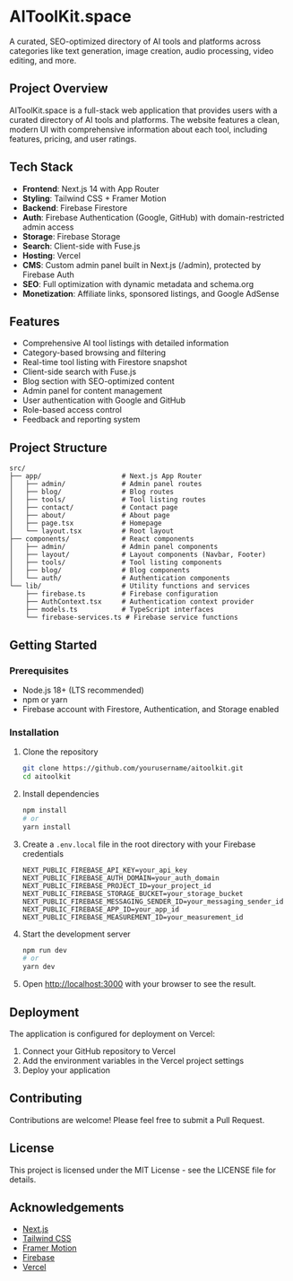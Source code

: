 # AIToolKit.space

A curated, SEO-optimized directory of AI tools and platforms across categories like text generation, image creation, audio processing, video editing, and more.

## Project Overview

AIToolKit.space is a full-stack web application that provides users with a curated directory of AI tools and platforms. The website features a clean, modern UI with comprehensive information about each tool, including features, pricing, and user ratings.

## Tech Stack

- **Frontend**: Next.js 14 with App Router
- **Styling**: Tailwind CSS + Framer Motion
- **Backend**: Firebase Firestore
- **Auth**: Firebase Authentication (Google, GitHub) with domain-restricted admin access
- **Storage**: Firebase Storage
- **Search**: Client-side with Fuse.js
- **Hosting**: Vercel
- **CMS**: Custom admin panel built in Next.js (/admin), protected by Firebase Auth
- **SEO**: Full optimization with dynamic metadata and schema.org
- **Monetization**: Affiliate links, sponsored listings, and Google AdSense

## Features

- Comprehensive AI tool listings with detailed information
- Category-based browsing and filtering
- Real-time tool listing with Firestore snapshot
- Client-side search with Fuse.js
- Blog section with SEO-optimized content
- Admin panel for content management
- User authentication with Google and GitHub
- Role-based access control
- Feedback and reporting system

## Project Structure

```
src/
├── app/                    # Next.js App Router
│   ├── admin/              # Admin panel routes
│   ├── blog/               # Blog routes
│   ├── tools/              # Tool listing routes
│   ├── contact/            # Contact page
│   ├── about/              # About page
│   ├── page.tsx            # Homepage
│   └── layout.tsx          # Root layout
├── components/             # React components
│   ├── admin/              # Admin panel components
│   ├── layout/             # Layout components (Navbar, Footer)
│   ├── tools/              # Tool listing components
│   ├── blog/               # Blog components
│   └── auth/               # Authentication components
└── lib/                    # Utility functions and services
    ├── firebase.ts         # Firebase configuration
    ├── AuthContext.tsx     # Authentication context provider
    ├── models.ts           # TypeScript interfaces
    └── firebase-services.ts # Firebase service functions
```

## Getting Started

### Prerequisites

- Node.js 18+ (LTS recommended)
- npm or yarn
- Firebase account with Firestore, Authentication, and Storage enabled

### Installation

1. Clone the repository
   ```bash
   git clone https://github.com/yourusername/aitoolkit.git
   cd aitoolkit
   ```

2. Install dependencies
   ```bash
   npm install
   # or
   yarn install
   ```

3. Create a `.env.local` file in the root directory with your Firebase credentials
   ```
   NEXT_PUBLIC_FIREBASE_API_KEY=your_api_key
   NEXT_PUBLIC_FIREBASE_AUTH_DOMAIN=your_auth_domain
   NEXT_PUBLIC_FIREBASE_PROJECT_ID=your_project_id
   NEXT_PUBLIC_FIREBASE_STORAGE_BUCKET=your_storage_bucket
   NEXT_PUBLIC_FIREBASE_MESSAGING_SENDER_ID=your_messaging_sender_id
   NEXT_PUBLIC_FIREBASE_APP_ID=your_app_id
   NEXT_PUBLIC_FIREBASE_MEASUREMENT_ID=your_measurement_id
   ```

4. Start the development server
   ```bash
   npm run dev
   # or
   yarn dev
   ```

5. Open [http://localhost:3000](http://localhost:3000) with your browser to see the result.

## Deployment

The application is configured for deployment on Vercel:

1. Connect your GitHub repository to Vercel
2. Add the environment variables in the Vercel project settings
3. Deploy your application

## Contributing

Contributions are welcome! Please feel free to submit a Pull Request.

## License

This project is licensed under the MIT License - see the LICENSE file for details.

## Acknowledgements

- [Next.js](https://nextjs.org/)
- [Tailwind CSS](https://tailwindcss.com/)
- [Framer Motion](https://www.framer.com/motion/)
- [Firebase](https://firebase.google.com/)
- [Vercel](https://vercel.com/)
